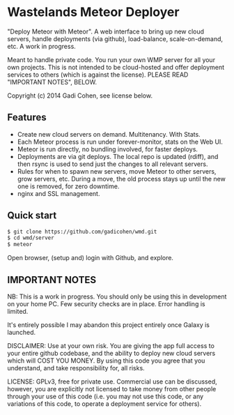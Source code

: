 # Wastelands Meteor Deployer

"Deploy Meteor with Meteor".  A web interface to bring up new cloud
servers, handle deployments (via github), load-balance,
scale-on-demand, etc.  A work in progress.

Meant to handle private code.  You run your own WMP server for all
your own projects.  This is not intended to be cloud-hosted and offer
deployment services to others (which is against the license).
PLEASE READ "IMPORTANT NOTES", BELOW.

Copyright (c) 2014 Gadi Cohen, see license below.

## Features

* Create new cloud servers on demand.  Multitenancy.  With Stats.
* Each Meteor process is run under forever-monitor, stats on the Web UI.
* Meteor is run directly, no bundling involved, for faster deploys.
* Deployments are via git deploys.  The local repo is updated (rdiff),
and then rsync is used to send just the changes to all relevant servers.
* Rules for when to spawn new servers, move Meteor to other servers, grow
servers, etc.  During a move, the old process stays up until the new one
is removed, for zero downtime.
* nginx and SSL management.

## Quick start

```bash
$ git clone https://github.com/gadicohen/wmd.git
$ cd wmd/server
$ meteor
```

Open browser, (setup and) login with Github, and explore.

## IMPORTANT NOTES

NB: This is a work in progress.  You should only be using this in
development on your home PC.  Few security checks are in place.  Error
handling is limited.

It's entirely possible I may abandon this project entirely once
Galaxy is launched.

DISCLAIMER: Use at your own risk.  You are giving the app full access
to your entire github codebase, and the ability to deploy new cloud
servers which will COST YOU MONEY.  By using this code you agree that
you understand, and take responsibility for, all risks.

LICENSE: GPLv3, free for private use.  Commercial use can be discussed,
however, you are explicitly not licensed to take money from other people
through your use of this code (i.e. you may not use this code, or
any variations of this code, to operate a deployment service for others).